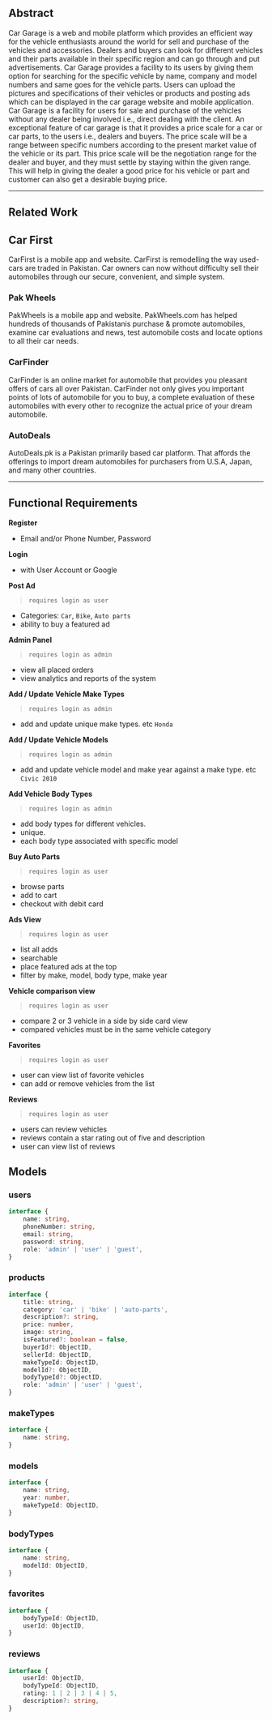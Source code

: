 ## Abstract
Car Garage is a web and mobile platform which provides an efficient way for the vehicle enthusiasts around the world for sell and purchase of the vehicles and accessories. Dealers and buyers can look for different vehicles and their parts available in their specific region and can go through and put advertisements. Car Garage provides a facility to its users by giving them option for searching for the specific vehicle by name, company and model numbers and same goes for the vehicle parts. Users can upload the pictures and specifications of their vehicles or products and posting ads which can be displayed in the car garage website and mobile application. Car Garage is a facility for users for sale and purchase of the vehicles without any dealer being involved i.e., direct dealing with the client. An exceptional feature of car garage is that it provides a price scale for a car or car parts, to the users i.e., dealers and buyers. The price scale will be a range between specific numbers according to the present market value of the vehicle or its part. This price scale will be the negotiation range for the dealer and buyer, and they must settle by staying within the given range. This will help in giving the dealer a good price for his vehicle or part and customer can also get a desirable buying price.

---
## Related Work

## Car First
CarFirst is a mobile app and website. CarFirst is remodelling the way used-cars are traded in Pakistan. Car owners can now without difficulty sell their automobiles through our secure, convenient, and simple system.

### Pak Wheels
PakWheels is a mobile app and website. PakWheels.com has helped hundreds of thousands of Pakistanis purchase & promote automobiles, examine car evaluations and news, test automobile costs and locate options to all their car needs.

### CarFinder
CarFinder is an online market for automobile that provides you pleasant offers of cars all over Pakistan. CarFinder not only gives you important points of lots of automobile for you to buy, a complete evaluation of these automobiles with every other to recognize the actual price of your dream automobile.

### AutoDeals
AutoDeals.pk is a Pakistan primarily based car platform. That affords the offerings to import dream automobiles for purchasers from U.S.A, Japan, and many other countries.

---

## Functional Requirements

**Register**
- Email and/or Phone Number, Password

**Login**
- with User Account or Google

**Post Ad**
>`requires login as user`
- Categories: `Car`, `Bike`, `Auto parts`
- ability to buy a featured ad

**Admin Panel**
>`requires login as admin`
- view all placed orders
- view analytics and reports of the system

**Add / Update Vehicle Make Types**
>`requires login as admin`
- add and update unique make types. etc `Honda`

**Add / Update Vehicle Models**
>`requires login as admin`
- add and update vehicle model and make year against a make type. etc `Civic 2010`

**Add Vehicle Body Types**
>`requires login as admin`
- add body types for different vehicles.
- unique.
- each body type associated with specific model

**Buy Auto Parts**
>`requires login as user`
- browse parts
- add to cart
- checkout with debit card

**Ads View**
>`requires login as user`
- list all adds
- searchable
- place featured ads at the top
- filter by make, model, body type, make year

**Vehicle comparison view**
>`requires login as user`
- compare 2 or 3 vehicle in a side by side card view
- compared vehicles must be in the same vehicle category

**Favorites**
>`requires login as user`
- user can view list of favorite vehicles
- can add or remove vehicles from the list

**Reviews**
>`requires login as user`
- users can review vehicles
- reviews contain a star rating out of five and description
- user can view list of reviews



## Models

### users
```ts
interface {
	name: string,
	phoneNumber: string,
	email: string,
	password: string,
	role: 'admin' | 'user' | 'guest',
}
```

### products
```ts
interface {
	title: string,
	category: 'car' | 'bike' | 'auto-parts',
	description?: string,
	price: number,
	image: string,
	isFeatured?: boolean = false,
	buyerId?: ObjectID,
	sellerId: ObjectID,
	makeTypeId: ObjectID,
	modelId?: ObjectID,
	bodyTypeId?: ObjectID,
	role: 'admin' | 'user' | 'guest',
}
```

### makeTypes
```ts
interface {
	name: string,
}
```

### models
```ts
interface {
	name: string,
	year: number,
	makeTypeId: ObjectID,
}
```

### bodyTypes
```ts
interface {
	name: string,
	modelId: ObjectID,
}
```

### favorites
```ts
interface {
	bodyTypeId: ObjectID,
	userId: ObjectID,
}
```

### reviews
```ts
interface {
	userId: ObjectID,
	bodyTypeId: ObjectID,
	rating: 1 | 2 | 3 | 4 | 5,
	description?: string,
}
```